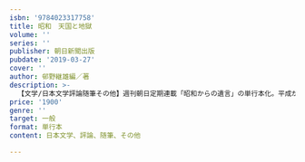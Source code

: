 ```yaml
---
isbn: '9784023317758'
title: 昭和　天国と地獄
volume: ''
series: ''
publisher: 朝日新聞出版
pubdate: '2019-03-27'
cover: ''
author: 邨野継雄編／著
description: >-
  【文学/日本文学評論随筆その他】週刊朝日定期連載「昭和からの遺言」の単行本化。平成がまもなく終わりを告げ、昭和はさらに遠ざかる。中曽根康弘元首相、漫画家ちばてつや氏、俳優三國連太郎氏（故人）ら43人が、戦争や劇的な復興を経たエネルギーにあふれた時代を振り返る。
price: '1900'
genre: ''
target: 一般
format: 単行本
content: 日本文学、評論、随筆、その他

---
```

